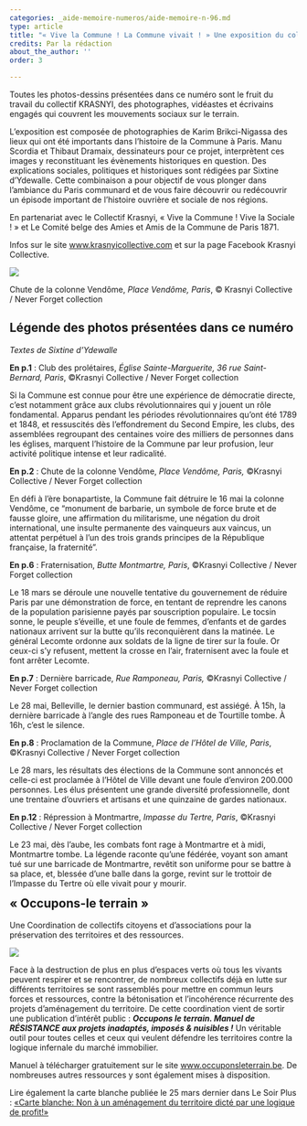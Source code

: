 ```yaml
---
categories: _aide-memoire-numeros/aide-memoire-n-96.md
type: article
title: "« Vive la Commune ! La Commune vivait ! » Une exposition du collectif KRASNYI"
credits: Par la rédaction
about_the_author: ''
order: 3

---
```

Toutes les photos-dessins présentées dans ce numéro sont le fruit du travail du collectif KRASNYI, des photographes, vidéastes et écrivains engagés qui couvrent les mouvements sociaux sur le terrain.

L’exposition est composée de photographies de Karim Brikci-Nigassa des lieux qui ont été importants dans l’histoire de la Commune à Paris. Manu Scordia et Thibaut Dramaix, dessinateurs pour ce projet, interprètent ces images y reconstituant les évènements historiques en question. Des explications sociales, politiques et historiques sont rédigées par Sixtine d’Ydewalle. Cette combinaison a pour objectif de vous plonger dans l’ambiance du Paris communard et de vous faire découvrir ou redécouvrir un épisode important de l’histoire ouvrière et sociale de nos régions.

En partenariat avec le Collectif Krasnyi, « Vive la Commune ! Vive la Sociale ! » et Le Comité belge des Amies et Amis de la Commune de Paris 1871.

Infos sur le site www.krasnyicollective.com et sur la page Facebook Krasnyi Collective.

![](https://www.territoires-memoire.be/assets/uploads/p-2_encartkrasnyi_colonne-vendome.jpg)

<span class="img-copyright">Chute de la colonne Vendôme, _Place Vendôme, Paris_, © Krasnyi Collective / Never Forget collection</span>

## Légende des photos présentées dans ce numéro

_Textes de Sixtine d’Ydewalle_

**En p.1** : Club des prolétaires, _Église Sainte-Marguerite, 36 rue Saint-Bernard, Paris_, ©Krasnyi Collective / Never Forget collection

Si la Commune est connue pour être une expérience de démocratie directe, c’est notamment grâce aux clubs révolutionnaires qui y jouent un rôle fondamental. Apparus pendant les périodes révolutionnaires qu’ont été 1789 et 1848, et ressuscités dès l’effondrement du Second Empire, les clubs, des assemblées regroupant des centaines voire des milliers de personnes dans les églises, marquent l’histoire de la Commune par leur profusion, leur activité politique intense et leur radicalité.

**En p.2** : Chute de la colonne Vendôme, _Place Vendôme, Paris,_ ©Krasnyi Collective / Never Forget collection

En défi à l’ère bonapartiste, la Commune fait détruire le 16 mai la colonne Vendôme, ce “monument de barbarie, un symbole de force brute et de fausse gloire, une affirmation du militarisme, une négation du droit international, une insulte permanente des vainqueurs aux vaincus, un attentat perpétuel à l’un des trois grands principes de la République française, la fraternité”.

**En p.6** : Fraternisation, _Butte Montmartre, Paris_, ©Krasnyi Collective / Never Forget collection

Le 18 mars se déroule une nouvelle tentative du gouvernement de réduire Paris par une démonstration de force, en tentant de reprendre les canons de la population parisienne payés par souscription populaire. Le tocsin sonne, le peuple s’éveille, et une foule de femmes, d’enfants et de gardes nationaux arrivent sur la butte qu’ils reconquièrent dans la matinée. Le général Lecomte ordonne aux soldats de la ligne de tirer sur la foule. Or ceux-ci s’y refusent, mettent la crosse en l’air, fraternisent avec la foule et font arrêter Lecomte.

**En p.7** : Dernière barricade, _Rue Ramponeau, Paris,_ ©Krasnyi Collective / Never Forget collection

Le 28 mai, Belleville, le dernier bastion communard, est assiégé. À 15h, la dernière barricade à l’angle des rues Ramponeau et de Tourtille tombe. À 16h, c’est le silence.

**En p.8** : Proclamation de la Commune, _Place de l’Hôtel de Ville, Paris_, ©Krasnyi Collective / Never Forget collection

Le 28 mars, les résultats des élections de la Commune sont annoncés et celle-ci est proclamée à l’Hôtel de Ville devant une foule d’environ 200.000 personnes. Les élus présentent une grande diversité professionnelle, dont une trentaine d’ouvriers et artisans et une quinzaine de gardes nationaux.

**En p.12** : Répression à Montmartre, _Impasse du Tertre, Paris_, ©Krasnyi Collective / Never Forget collection

Le 23 mai, dès l’aube, les combats font rage à Montmartre et à midi, Montmartre tombe. La légende raconte qu’une fédérée, voyant son amant tué sur une barricade de Montmartre, revêtit son uniforme pour se battre à sa place, et, blessée d’une balle dans la gorge, revint sur le trottoir de l’Impasse du Tertre où elle vivait pour y mourir.

<div class="card card--one">
<h2 style="margin-top:0">« Occupons-le terrain »</h2>

Une Coordination de collectifs citoyens et d’associations pour la préservation des territoires et des ressources.

![](https://www.territoires-memoire.be/assets/uploads/p-2_logo-occupons-le-terrain_encart2.png)

Face à la destruction de plus en plus d’espaces verts où tous les vivants peuvent respirer et se rencontrer, de nombreux collectifs déjà en lutte sur différents territoires se sont rassemblés pour mettre en commun leurs forces et ressources, contre la bétonisation et l’incohérence récurrente des projets d’aménagement du territoire. De cette coordination vient de sortir une publication d’intérêt public : **_Occupons le terrain. Manuel de RÉSISTANCE aux projets inadaptés, imposés & nuisibles !_** Un véritable outil pour toutes celles et ceux qui veulent défendre les territoires contre la logique infernale du marché immobilier.

Manuel à télécharger gratuitement sur le site www.occuponsleterrain.be. De nombreuses autres ressources y sont également mises à disposition.

Lire également la carte blanche publiée le 25 mars dernier dans Le Soir Plus : [«Carte blanche: Non à un aménagement du territoire dicté par une logique de profit!»](https://plus.lesoir.be/362613/article/2021-03-25/carte-blanche-non-un-amenagement-du-territoire-dicte-par-une-logique-de-profit\])

</div>